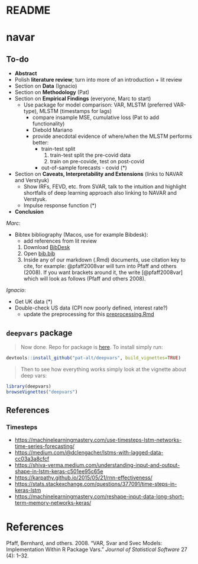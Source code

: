 README
================

# navar

## To-do

  - **Abstract**
  - Polish **literature review**; turn into more of an introduction +
    lit review
  - Section on **Data** (Ignacio)
  - Section on **Methodology** (Pat)
  - Section on **Empirical Findings** (everyone, Marc to start)
      - Use package for model comparison: VAR, MLSTM (preferred
        VAR-type), MLSTM (timestamps for lags)
          - compare insample MSE, cumulative loss (Pat to add
            functionality)
          - Diebold Mariano
          - provide anecdotal evidence of where/when the MLSTM performs
            better:
              - train-test split
                1.  train-test split the pre-covid data
                2.  train on pre-covide, test on post-covid
              - out-of-sample forecasts - covid (\*)
  - Section on **Caveats, Interpretability and Extensions** (links to
    NAVAR and Verstyuk)
      - Show IRFs, FEVD, etc. from SVAR, talk to the intuition and
        highlight shortfalls of deep learning approach also linking to
        NAVAR and Verstyuk.
      - Impulse response function (\*)
  - **Conclusion**

*Marc*:

  - Bibtex bibliography (Macos, use for example Bibdesk):
      - add references from lit review
    <!-- end list -->
    1.  Download [BibDesk](https://bibdesk.sourceforge.io/)
    2.  Open [bib.bib](bib.bib)
    3.  Inside any of our markdown (.Rmd) documents, use citation key to
        cite, for example: @pfaff2008var will turn into Pfaff and others
        (2008). If you want brackets around it, the write
        \[@pfaff2008var\] which will look as follows (Pfaff and others
        2008).

*Ignacio*:

  - Get UK data (\*)
  - Double-check US data (CPI now poorly defined, interest rate?)
      - update the preprocessing for this
        [preprocessing.Rmd](preprocessing.Rmd)

## `deepvars` package

> Now done. Repo for package is [here](). To install simply run:

``` r
devtools::install_github("pat-alt/deepvars", build_vignettes=TRUE)
```

> Then to see how everything works simply look at the vignette about
> deep vars:

``` r
library(deepvars)
browseVignettes("deepvars")
```

## References

### Timesteps

  - <https://machinelearningmastery.com/use-timesteps-lstm-networks-time-series-forecasting/>
  - <https://medium.com/@dclengacher/lstms-with-lagged-data-cc03a3a8cfcf>
  - <https://shiva-verma.medium.com/understanding-input-and-output-shape-in-lstm-keras-c501ee95c65e>
  - <https://karpathy.github.io/2015/05/21/rnn-effectiveness/>
  - <https://stats.stackexchange.com/questions/377091/time-steps-in-keras-lstm>
  - <https://machinelearningmastery.com/reshape-input-data-long-short-term-memory-networks-keras/>

# References

<div id="refs" class="references">

<div id="ref-pfaff2008var">

Pfaff, Bernhard, and others. 2008. “VAR, Svar and Svec Models:
Implementation Within R Package Vars.” *Journal of Statistical Software*
27 (4): 1–32.

</div>

</div>
